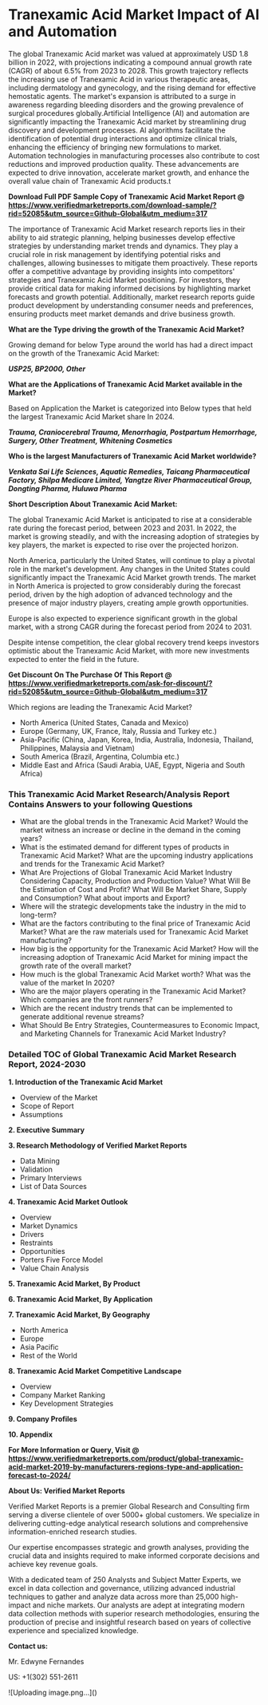 <h1>Tranexamic Acid Market Impact of AI and Automation</h1>The global Tranexamic Acid market was valued at approximately USD 1.8 billion in 2022, with projections indicating a compound annual growth rate (CAGR) of about 6.5% from 2023 to 2028. This growth trajectory reflects the increasing use of Tranexamic Acid in various therapeutic areas, including dermatology and gynecology, and the rising demand for effective hemostatic agents. The market's expansion is attributed to a surge in awareness regarding bleeding disorders and the growing prevalence of surgical procedures globally.Artificial Intelligence (AI) and automation are significantly impacting the Tranexamic Acid market by streamlining drug discovery and development processes. AI algorithms facilitate the identification of potential drug interactions and optimize clinical trials, enhancing the efficiency of bringing new formulations to market. Automation technologies in manufacturing processes also contribute to cost reductions and improved production quality. These advancements are expected to drive innovation, accelerate market growth, and enhance the overall value chain of Tranexamic Acid products.t</p><p id="" class=""><strong>Download Full PDF Sample Copy of Tranexamic Acid Market Report @ <a href="https://www.verifiedmarketreports.com/download-sample/?rid=52085&utm_source=Github-Global&utm_medium=317" target="_blank">https://www.verifiedmarketreports.com/download-sample/?rid=52085&utm_source=Github-Global&utm_medium=317</a></strong></p><p>The importance of&nbsp;Tranexamic Acid Market research reports lies in their ability to aid strategic planning, helping businesses develop effective strategies by understanding market trends and dynamics. They play a crucial role in risk management by identifying potential risks and challenges, allowing businesses to mitigate them proactively. These reports offer a competitive advantage by providing insights into competitors' strategies and Tranexamic Acid Market positioning. For investors, they provide critical data for making informed decisions by highlighting market forecasts and growth potential. Additionally, market research reports guide product development by understanding consumer needs and preferences, ensuring products meet market demands and drive business growth.</p><p><strong>What are the&nbsp;Type driving the growth of the Tranexamic Acid Market?</strong></p><p id="" class="">Growing demand for below Type around the world has had a direct impact on the growth of the Tranexamic Acid Market:</p><em><strong>USP25, BP2000, Other</strong></em></p><strong>What are the&nbsp;Applications&nbsp;of Tranexamic Acid Market available in the Market?</strong></p><p id="" class="">Based on Application the Market is categorized into Below types that held the largest Tranexamic Acid Market share In 2024.</p><em><strong>Trauma, Craniocerebral Trauma, Menorrhagia, Postpartum Hemorrhage, Surgery, Other Treatment, Whitening Cosmetics</strong></em></p><strong>Who is the largest Manufacturers of Tranexamic Acid Market worldwide?</strong></p><p><em><strong>Venkata Sai Life Sciences, Aquatic Remedies, Taicang Pharmaceutical Factory, Shilpa Medicare Limited, Yangtze River Pharmaceutical Group, Dongting Pharma, Huluwa Pharma</strong></em></p><p id="" class=""><strong>Short Description About Tranexamic Acid Market:</strong></p><p>The global Tranexamic Acid Market is anticipated to rise at a considerable rate during the forecast period, between 2023 and 2031. In 2022, the market is growing steadily, and with the increasing adoption of strategies by key players, the market is expected to rise over the projected horizon.</p><p>North America, particularly the United States, will continue to play a pivotal role in the market's development. Any changes in the United States could significantly impact the Tranexamic Acid Market growth trends. The market in North America is projected to grow considerably during the forecast period, driven by the high adoption of advanced technology and the presence of major industry players, creating ample growth opportunities.</p><p>Europe is also expected to experience significant growth in the global market, with a strong CAGR during the forecast period from 2024 to 2031.</p><p>Despite intense competition, the clear global recovery trend keeps investors optimistic about the Tranexamic Acid Market, with more new investments expected to enter the field in the future.</p><p id="" class=""><strong>Get Discount On The Purchase Of This Report @ <a href="https://www.verifiedmarketreports.com/ask-for-discount/?rid=52085&utm_source=Github-Global&utm_medium=317" target="_blank">https://www.verifiedmarketreports.com/ask-for-discount/?rid=52085&utm_source=Github-Global&utm_medium=317</a></strong></p>Which regions are leading the Tranexamic Acid Market?</p><ul><li>North America (United States, Canada and Mexico)</li><li>Europe (Germany, UK, France, Italy, Russia and Turkey etc.)</li><li>Asia-Pacific (China, Japan, Korea, India, Australia, Indonesia, Thailand, Philippines, Malaysia and Vietnam)</li><li>South America (Brazil, Argentina, Columbia etc.)</li><li>Middle East and Africa (Saudi Arabia, UAE, Egypt, Nigeria and South Africa)</li></ul><h3 id="" class="">This Tranexamic Acid Market Research/Analysis Report Contains Answers to your following Questions</h3><ul><li>What are the global trends in the Tranexamic Acid Market? Would the market witness an increase or decline in the demand in the coming years?</li><li>What is the estimated demand for different types of products in Tranexamic Acid Market? What are the upcoming industry applications and trends for the Tranexamic Acid Market?</li><li>What Are Projections of Global Tranexamic Acid Market Industry Considering Capacity, Production and Production Value? What Will Be the Estimation of Cost and Profit? What Will Be Market Share, Supply and Consumption? What about imports and Export?</li><li>Where will the strategic developments take the industry in the mid to long-term?</li><li>What are the factors contributing to the final price of Tranexamic Acid Market? What are the raw materials used for Tranexamic Acid Market manufacturing?</li><li>How big is the opportunity for the Tranexamic Acid Market? How will the increasing adoption of Tranexamic Acid Market for mining impact the growth rate of the overall market?</li><li>How much is the global Tranexamic Acid Market worth? What was the value of the market In 2020?</li><li>Who are the major players operating in the Tranexamic Acid Market? Which companies are the front runners?</li><li>Which are the recent industry trends that can be implemented to generate additional revenue streams?</li><li>What Should Be Entry Strategies, Countermeasures to Economic Impact, and Marketing Channels for Tranexamic Acid Market Industry?</li></ul><h3 id="" class="">Detailed TOC of Global Tranexamic Acid Market Research Report, 2024-2030</h3><p id="" class=""><strong>1. Introduction of the Tranexamic Acid Market</strong></p><ul><li>Overview of the Market</li><li>Scope of Report</li><li>Assumptions</li></ul><p id="" class=""><strong>2. Executive Summary</strong></p><p id="" class=""><strong>3. Research Methodology of Verified Market Reports</strong></p><ul><li>Data Mining</li><li>Validation</li><li>Primary Interviews</li><li>List of Data Sources</li></ul><p id="" class=""><strong>4. Tranexamic Acid Market Outlook</strong></p><ul><li>Overview</li><li>Market Dynamics</li><li>Drivers</li><li>Restraints</li><li>Opportunities</li><li>Porters Five Force Model</li><li>Value Chain Analysis</li></ul><p id="" class=""><strong>5. Tranexamic Acid Market, By Product</strong></p><p id="" class=""><strong>6. Tranexamic Acid Market, By Application</strong></p><p id="" class=""><strong>7. Tranexamic Acid Market, By Geography</strong></p><ul><li>North America</li><li>Europe</li><li>Asia Pacific</li><li>Rest of the World</li></ul><p id="" class=""><strong>8. Tranexamic Acid Market Competitive Landscape</strong></p><ul><li>Overview</li><li>Company Market Ranking</li><li>Key Development Strategies</li></ul><p id="" class=""><strong>9. Company Profiles</strong></p><p id="" class=""><strong>10. Appendix</strong></p><p id="" class=""><strong>For More Information or Query, Visit @ <a href="https://www.verifiedmarketreports.com/product/global-tranexamic-acid-market-2019-by-manufacturers-regions-type-and-application-forecast-to-2024/" target="_blank">https://www.verifiedmarketreports.com/product/global-tranexamic-acid-market-2019-by-manufacturers-regions-type-and-application-forecast-to-2024/</a></strong></p><p id="" class=""><strong>About Us: Verified Market Reports</strong></p><p id="" class="">Verified Market Reports is a premier Global Research and Consulting firm serving a diverse clientele of over 5000+ global customers. We specialize in delivering cutting-edge analytical research solutions and comprehensive information-enriched research studies.</p><p id="" class="">Our expertise encompasses strategic and growth analyses, providing the crucial data and insights required to make informed corporate decisions and achieve key revenue goals.</p><p id="" class="">With a dedicated team of 250 Analysts and Subject Matter Experts, we excel in data collection and governance, utilizing advanced industrial techniques to gather and analyze data across more than 25,000 high-impact and niche markets. Our analysts are adept at integrating modern data collection methods with superior research methodologies, ensuring the production of precise and insightful research based on years of collective experience and specialized knowledge.</p><p id="" class=""><strong>Contact us:</strong></p><p id="" class="">Mr. Edwyne Fernandes</p><p id="" class="">US: +1(302) 551-2611</p>
![Uploading image.png…]()
